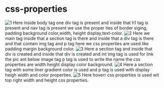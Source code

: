 # css-properties
![1](https://github.com/Dibyas98/css-properties/assets/125633895/6f98cd70-906f-49d3-9279-22e321eb6417)
Here inside body tag one div tag is present and inside that h1 tag is present and nav tag is present we use the proper ties of border siging, padding background color,width, height display,text-color.
![2](https://github.com/Dibyas98/css-properties/assets/125633895/b94d36b8-c2ca-4c43-a47e-98dfa3c13b1c)
Here we main tag inside that a section tag is there and inside that a div tag is there and that contain img tag and p tag here we css properties are used like padding margin background color.
![3](https://github.com/Dibyas98/css-properties/assets/125633895/9e402fcb-89cd-48b3-8558-c0cdddf126f7)
Here a section tag and inside that div is created and inside that div is created and int img tag is used for link the pic ant below image tag p tag is used to write the name the css properties are width height display color background.
![4](https://github.com/Dibyas98/css-properties/assets/125633895/fc27a403-fbaf-4e1b-8355-bb18f096cb3e)
Here a section tag with some liner gradient color is used and p tag is used with display heigh width and color properties.
![5](https://github.com/Dibyas98/css-properties/assets/125633895/e803e6a7-4e7e-4c9e-8067-5ba85f48030c)
Here hoverr css properties is used wit top right width and height css properties.
